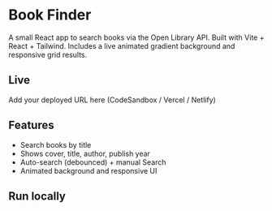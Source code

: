 # Book Finder

A small React app to search books via the Open Library API. Built with Vite + React + Tailwind. Includes a live animated gradient background and responsive grid results.

## Live
Add your deployed URL here (CodeSandbox / Vercel / Netlify)

## Features
- Search books by title
- Shows cover, title, author, publish year
- Auto-search (debounced) + manual Search
- Animated background and responsive UI

## Run locally

